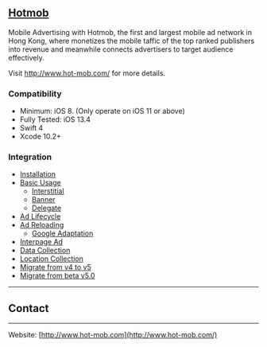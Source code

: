 ## [Hotmob](http://www.hot-mob.com/)
Mobile Advertising with Hotmob, the first and largest mobile ad network in Hong Kong, where monetizes the mobile taffic of the top ranked publishers into revenue and meanwhile connects advertisers to target audience effectively.

Visit http://www.hot-mob.com/ for more details.

### Compatibility
* Minimum: iOS 8. (Only operate on iOS 11 or above)
* Fully Tested: iOS 13.4
* Swift 4
* Xcode 10.2+

### Integration
* [Installation](https://github.com/hotmobmobile/hotmob-ios-sdk/wiki/Installation-v5)
* [Basic Usage](https://github.com/hotmobmobile/hotmob-ios-sdk/wiki/Basic-Usage-v5)
  * [Interstitial](https://github.com/hotmobmobile/hotmob-ios-sdk/wiki/Basic-Usage-v5#interstitial)
  * [Banner](https://github.com/hotmobmobile/hotmob-ios-sdk/wiki/Basic-Usage-v5#banner)
  * [Delegate](https://github.com/hotmobmobile/hotmob-ios-sdk/wiki/Basic-Usage-v5#hotmobcontroller-delegate-protocol)
* [Ad Lifecycle](https://github.com/hotmobmobile/hotmob-ios-sdk/wiki/Ad-Lifecycle-v5)
* [Ad Reloading](https://github.com/hotmobmobile/hotmob-ios-sdk/wiki/Ad-Reloading-v5)
  * [Google Adaptation](https://github.com/hotmobmobile/hotmob-ios-sdk/wiki/Ad-Reloading-v5#google-adaptation)
* [Interpage Ad](https://github.com/hotmobmobile/hotmob-ios-sdk/wiki/Interpage-Ad)
* [Data Collection](https://github.com/hotmobmobile/hotmob-ios-sdk/wiki/Data-Collection-v5)
* [Location Collection](https://github.com/hotmobmobile/hotmob-ios-sdk/wiki/Location-Collection-v5)
* [Migrate from v4 to v5](https://github.com/hotmobmobile/hotmob-ios-sdk/wiki/Migrate-from-v4-to-v5)
* [Migrate from beta v5.0](https://github.com/hotmobmobile/hotmob-ios-sdk/wiki/Migrate-from-beta-v5.0)

---
## Contact
---
Website: [http://www.hot-mob.com](http://www.hot-mob.com/)
